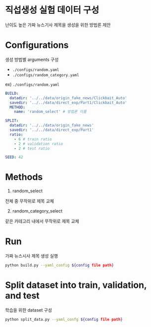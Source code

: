 # 직섭생성 실험 데이터 구성

난이도 높은 가짜 뉴스기사 제목을 생성을 위한 방법론 제안



# Configurations

생성 방법별 arguments 구성


- `./configs/random.yaml`
- `./configs/random_category.yaml`




ex) `./configs/random.yaml`

```yaml
BUILD:
  datadir: '../../data/origin_fake_news/Clickbait_Auto' 
  savedir: '../../data/direct_exp/Part1/Clickbait_Auto'
  METHOD:
    name: 'random_select' # 방법론 이름

SPLIT:
  datadir: '../../data/origin_fake_news'
  savedir: '../../data/direct_exp/Part1'
  ratio:
    - 6 # train ratio
    - 2 # validation ratio
    - 2 # test ratio

SEED: 42
```


# Methods

1. random_select

전체 중 무작위로 제목 교체

2. random_category_select

같은 카테고리 내에서 무작위로 제목 교체


# Run

가짜 뉴스시사 제목 생성 실행

```bash
python build.py --yaml_config ${config file path}
```


# Split dataset into train, validation, and test

학습을 위한 dataset 구성

```bash
python split_data.py --yaml_confg ${config file path}
```


